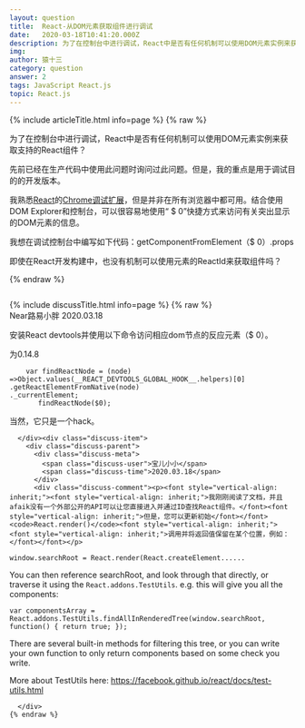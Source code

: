 ```yaml
---
layout: question
title:  React-从DOM元素获取组件进行调试
date:   2020-03-18T10:41:20.000Z
description: 为了在控制台中进行调试，React中是否有任何机制可以使用DOM元素实例来获取支持的React组件？先前已经在生产代码中使用此问题时询问过此问题。但是...
img: 
author: 猿十三
category: question
answer: 2
tags: JavaScript React.js
topic: React.js
---
```

<div class="article-root">
  <div class="article">
    {% include articleTitle.html info=page %}
    {% raw %}
    <div class="article-content"><p><font style="vertical-align: inherit;"><font style="vertical-align: inherit;">为了在控制台中进行调试，React中是否有任何机制可以使用DOM元素实例来获取支持的React组件？</font></font></p>

<p><font style="vertical-align: inherit;"><font style="vertical-align: inherit;">先前已经在生产代码中使用此问题时询问过此问题。</font><font style="vertical-align: inherit;">但是，我的重点是用于调试目的的开发版本。</font></font></p>

<p><font style="vertical-align: inherit;"><font style="vertical-align: inherit;">我熟悉</font></font><a href="https://chrome.google.com/webstore/detail/react-developer-tools/fmkadmapgofadopljbjfkapdkoienihi?hl=en" rel="noreferrer"><font style="vertical-align: inherit;"><font style="vertical-align: inherit;">React</font></font></a><font style="vertical-align: inherit;"><font style="vertical-align: inherit;">的</font><a href="https://chrome.google.com/webstore/detail/react-developer-tools/fmkadmapgofadopljbjfkapdkoienihi?hl=en" rel="noreferrer"><font style="vertical-align: inherit;">Chrome调试扩展</font></a><font style="vertical-align: inherit;">，但是并非在所有浏览器中都可用。</font><font style="vertical-align: inherit;">结合使用DOM Explorer和控制台，可以很容易地使用“ $ 0”快捷方式来访问有关突出显示的DOM元素的信息。</font></font></p>

<p><font style="vertical-align: inherit;"><font style="vertical-align: inherit;">我想在调试控制台中编写如下代码：getComponentFromElement（$ 0）.props</font></font></p>

<p><font style="vertical-align: inherit;"><font style="vertical-align: inherit;">即使在React开发构建中，也没有机制可以使用元素的ReactId来获取组件吗？</font></font></p></div>
    {% endraw %}
  </div>
  <p style="height: 0;width:0;overflow: hidden;"> 第2163篇《React-从DOM元素获取组件进行调试》来自Winter(https://github.com/aiyld/aiyld.github.io)的站点</p>
  <div class="discuss-wrapper">
    {% include discussTitle.html info=page %}
    {% raw %}
    <div class="discuss-item">
        <div class="discuss-parent">
          <div class="discuss-meta">
            <span class="discuss-user">Near路易小胖</span>
            <span class="discuss-time">2020.03.18</span>
          </div>
          <div class="discuss-comment"><p><font style="vertical-align: inherit;"><font style="vertical-align: inherit;">安装React devtools并使用以下命令访问相应dom节点的反应元素（$ 0）。 </font></font></p>

<p><font style="vertical-align: inherit;"><font style="vertical-align: inherit;">为0.14.8</font></font></p>

<pre><code>    var findReactNode = (node) =&gt;Object.values(__REACT_DEVTOOLS_GLOBAL_HOOK__.helpers)[0]<font></font>
.getReactElementFromNative(node)<font></font>
._currentElement;<font></font>
       findReactNode($0);<font></font>
</code></pre>

<p><font style="vertical-align: inherit;"><font style="vertical-align: inherit;">当然，它只是一个hack。</font></font></p></div>
        </div>
        
      </div><div class="discuss-item">
        <div class="discuss-parent">
          <div class="discuss-meta">
            <span class="discuss-user">宝儿小小</span>
            <span class="discuss-time">2020.03.18</span>
          </div>
          <div class="discuss-comment"><p><font style="vertical-align: inherit;"><font style="vertical-align: inherit;">我刚刚阅读了文档，并且afaik没有一个外部公开的API可以让您直接进入并通过ID查找React组件。</font><font style="vertical-align: inherit;">但是，您可以更新初始</font></font><code>React.render()</code><font style="vertical-align: inherit;"><font style="vertical-align: inherit;">调用并将返回值保留在某个位置，例如：</font></font></p>

<pre><code>window.searchRoot = React.render(React.createElement......
</code></pre>

<p>You can then reference searchRoot, and look through that directly, or traverse it using the <code>React.addons.TestUtils</code>. e.g. this will give you all the components:</p>

<pre><code>var componentsArray = React.addons.TestUtils.findAllInRenderedTree(window.searchRoot, function() { return true; });
</code></pre>

<p>There are several built-in methods for filtering this tree, or you can write your own function to only return components based on some check you write.</p>

<p>More about TestUtils here: <a href="https://facebook.github.io/react/docs/test-utils.html" rel="noreferrer">https://facebook.github.io/react/docs/test-utils.html</a></p></div>
        </div>
        
      </div>
    {% endraw %}
  </div>
<div>
